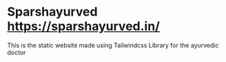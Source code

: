 # Sparshayurved https://sparshayurved.in/
This is the static website made using Tailwindcss Library for the ayurvedic doctor

